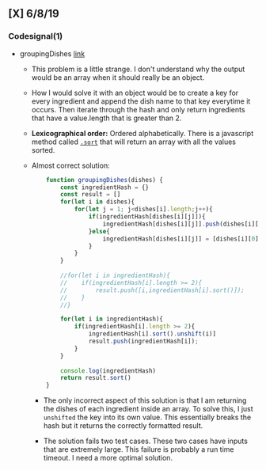 ## [X] 6/8/19

### Codesignal(1)

* groupingDishes [link](https://app.codesignal.com/interview-practice/task/xrFgR63cw7Nch4vXo)
    * This problem is a little strange.  I don't understand why the output would be an array when it should really be an object.

    * How I would solve it with an object would be to create a key for every ingredient and append the dish name to that key everytime it occurs.  Then iterate through the hash and only return ingredients that have a value.length that is greater than 2.

    * **Lexicographical order:** Ordered alphabetically. There is a javascript method called [`.sort`](https://developer.mozilla.org/en-US/docs/Web/JavaScript/Reference/Global_Objects/Array/sort) that will return an array with all the values sorted.

    * Almost correct solution:
        ```javascript
            function groupingDishes(dishes) {
                const ingredientHash = {}
                const result = []
                for(let i in dishes){
                    for(let j = 1; j<dishes[i].length;j++){
                        if(ingredientHash[dishes[i][j]]){
                            ingredientHash[dishes[i][j]].push(dishes[i][0]);
                        }else{
                            ingredientHash[dishes[i][j]] = [dishes[i][0]];
                        }
                    }
                }
                
                //for(let i in ingredientHash){
                //    if(ingredientHash[i].length >= 2){
                //        result.push([i,ingredientHash[i].sort()]);
                //    }
                //}

                for(let i in ingredientHash){
                    if(ingredientHash[i].length >= 2){
                        ingredientHash[i].sort().unshift(i)]
                        result.push(ingredientHash[i]);
                    }
                }    
                
                console.log(ingredientHash)
                return result.sort()
            }
        ```
        * The only incorrect aspect of this solution is that I am returning the dishes of each ingredient inside an array. To solve this, I just `unshifted` the key into its own value.  This essentially breaks the hash but it returns the correctly formatted result.

        * The solution fails two test cases. These two cases have inputs that are extremely large.  This failure is probably a run time timeout.  I need a more optimal solution.